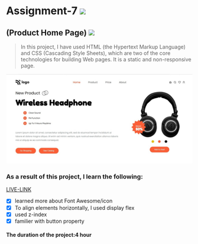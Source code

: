 # Assignment-7 ![](https://img.shields.io/badge/HTML-CSS-blueviolet)
## (Product Home Page) ![](https://img.shields.io/badge/Project7-Full--stack--JS-green)

> In this project, I have used HTML (the Hypertext Markup Language) and CSS (Cascading Style Sheets), which are two of the core technologies for building Web pages. It is a static and non-responsive page.

![This is an image](./project.jpg)

### As a result of this project, I learn the following:
[LIVE-LINK](https://projectproductpage.netlify.app/)

- [x] learned more about Font Awesome/icon
- [x] To align elements horizontally, I used display flex
- [x] used z-index
- [x] familier with button property

#### The duration of the project:4 hour